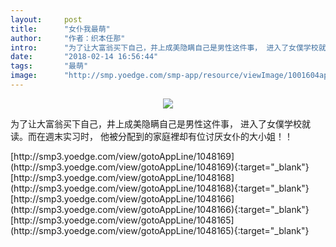 ```yaml
---
layout:     post
title:      "女仆我最萌"
author:     "作者：织本任那"
intro:      "为了让大富翁买下自己，井上成美隐瞒自己是男性这件事， 进入了女僕学校就读。而在週末实习时， 他被分配到的家庭裡却有位讨厌女仆的大小姐！！"
date:       "2018-02-14 16:56:44"
tags:       "最萌"
image:      "http://smp.yoedge.com/smp-app/resource/viewImage/1001604appline.png"
---
```

<div style="text-align: center">
<p><img src="http://smp.yoedge.com/smp-app/resource/viewImage/1001604appline.png"/></p>
</div>
<p class="post-meta">
<span>为了让大富翁买下自己，井上成美隐瞒自己是男性这件事， 进入了女僕学校就读。而在週末实习时， 他被分配到的家庭裡却有位讨厌女仆的大小姐！！</span>
</p>
[http://smp3.yoedge.com/view/gotoAppLine/1048169](http://smp3.yoedge.com/view/gotoAppLine/1048169){:target="_blank"}
[http://smp3.yoedge.com/view/gotoAppLine/1048168](http://smp3.yoedge.com/view/gotoAppLine/1048168){:target="_blank"}
[http://smp3.yoedge.com/view/gotoAppLine/1048166](http://smp3.yoedge.com/view/gotoAppLine/1048166){:target="_blank"}
[http://smp3.yoedge.com/view/gotoAppLine/1048165](http://smp3.yoedge.com/view/gotoAppLine/1048165){:target="_blank"}


